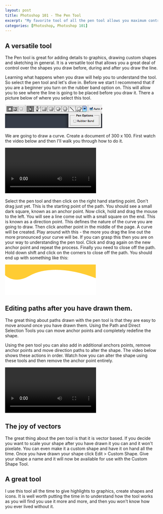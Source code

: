 ```yaml
--- 
layout: post
title: Photoshop 101 - The Pen Tool
excerpt: "My favorite tool of all the pen tool allows you maximum control over drawing shapes and paths. It can be a little tricky to master at first but once you are up and running you won't look back. "
categories: [Photoshop, Photoshop 101]
---
```


## A versatile tool

The Pen tool is great for adding details to graphics, drawing custom shapes and sketching in general. It is a versatile tool that allows you a great deal of control over the shapes you draw before, during and after you draw the line.

Learning what happens when you draw will help you to understand the tool. So select the pen tool and let's dive in. Before we start I recommend that if you are a beginner you turn on the rubber band option on. This will allow you to see where the line is going to be placed before you draw it. There a picture below of where you select this tool. 

![Rubber Band option][1] 

We are going to draw a curve. Create a document of 300 x 100. First watch the video below and then I'll walk you through how to do it.

<video controls>
  <source src="/movies/mp4/pen_tool.mp4" type='video/mp4; codecs="avc1.42E01E, mp4a.40.2"' />
  <source src="/movies/ogv/pen_tool.ogv" type='video/ogg; codecs="theora, vorbis"' />
  To view this video you need the latest version of <a href="http://www.apple.com/safari/">Safari</a>, <a href="http://www.mozilla.com/firefox/">Firefox</a> or <a href="http://www.google.com/chrome">Chrome</a>. Alterantively download the videos and watch them offline. <a href="/movies/mp4/pen_tool.mp4">Windows / Mac (mp4)</a>, <a href="/movies/mp4/pen_tool.mp4">Linux (ogv)</a>
</video>

Select the pen tool and then click on the right hand starting point. Don't drag just yet. This is the starting point of the path. You should see a small dark square, known as an anchor point. Now click, hold and drag the mouse to the left. You will see a line come out with a small square on the end. This is known as a direction point. This defines the nature of the curve you are going to draw. Then click another point in the middle of the page. A curve will be created. Play around with this - the more you drag the line out the more pronounced your curve will be. If you can grasp this then you are on your way to understanding the pen tool. Click and drag again on the new anchor point and repeat the process. Finally you need to close off the path. Hold down shift and click on the corners to close off the path. You should end up with something like this:

![Path Example][2] 

## Editing paths after you have drawn them.

The great thing about paths drawn with the pen tool is that they are easy to move around once you have drawn them. Using the Path and Direct Selection Tools you can move anchor points and completely redefine the shape.

Using the pen tool you can also add in additional anchors points, remove anchor points and move direction paths to alter the shape. The video below shows these actions in order. Watch how you can alter the shape using these tools and then remove the anchor point entirely.

<video controls>
  <source src="/movies/mp4/reworking_paths.mp4" type='video/mp4; codecs="avc1.42E01E, mp4a.40.2"' />
  <source src="/movies/ogv/reworking_paths.ogv" type='video/ogg; codecs="theora, vorbis"' />
  To view this video you need the latest version of <a href="http://www.apple.com/safari/">Safari</a>, <a href="http://www.mozilla.com/firefox/">Firefox</a> or <a href="http://www.google.com/chrome">Chrome</a>. Alterantively download the videos and watch them offline. <a href="/movies/mp4/reworking_paths.mp4">Windows / Mac (mp4)</a>, <a href="/movies/mp4/reworking_paths.mp4">Linux (ogv)</a>
</video>

## The joy of vectors

The great thing about the pen tool is that it is vector based. If you decide you want to scale your shape after you have drawn it you can and it won't pixelate. You can even make it a custom shape and have it on hand all the time. Once you have drawn your shape click Edit > Custom Shape. Give your shape a name and it will now be available for use with the Custom Shape Tool.

## A great tool

I use this tool all the time to give highlights to graphics, create shapes and icons. It is well worth putting the time in to understand how the tool works as you will find you use it more and more, and then you won't know how you ever lived without it.

 [1]: /images/articles/rubber_band.jpg "Rubber Band Option"
 [2]: /images/articles/drawing_path.png "Path Example"
